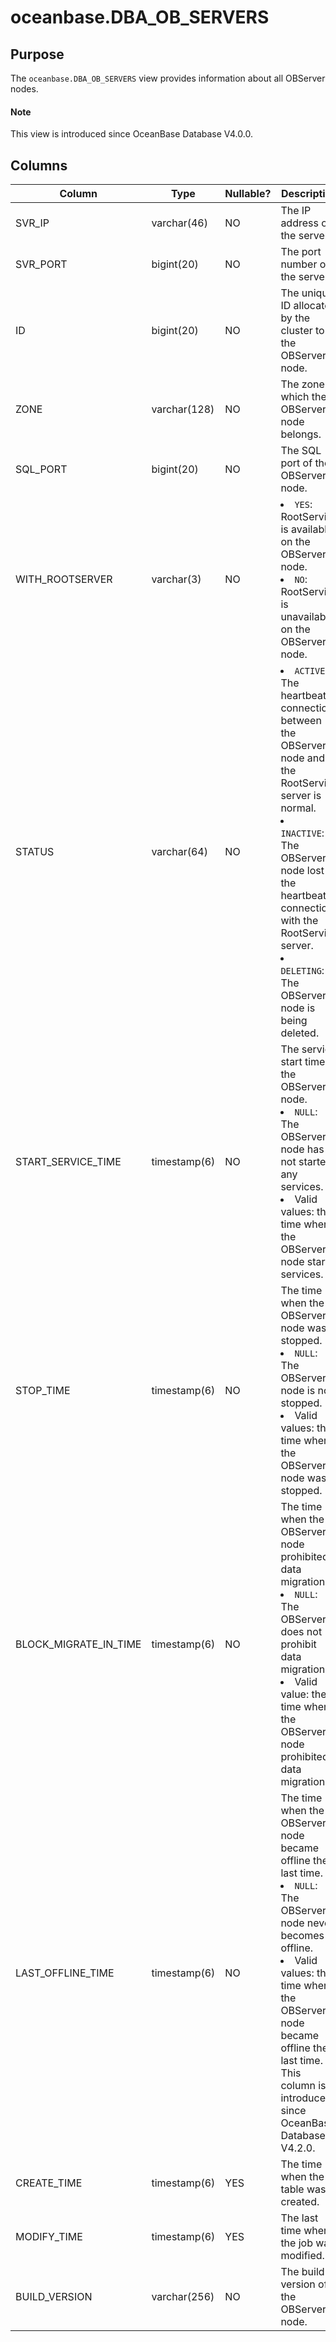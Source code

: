 # oceanbase.DBA_OB_SERVERS

## Purpose

The `oceanbase.DBA_OB_SERVERS` view provides information about all OBServer nodes.

<main id="notice" type='explain'>
  <h4>Note</h4>
  <p>This view is introduced since OceanBase Database V4.0.0. </p>
</main>

## Columns

| Column | Type | Nullable? | Description |
|-----------------------|--------------|------------|----------------------------------------------------------------------------|
| SVR_IP | varchar(46) | NO | The IP address of the server. |
| SVR_PORT | bigint(20) | NO | The port number of the server. |
| ID | bigint(20) | NO | The unique ID allocated by the cluster to the OBServer node. |
| ZONE | varchar(128) | NO | The zone to which the OBServer node belongs. |
| SQL_PORT | bigint(20) | NO | The SQL port of the OBServer node. |
| WITH_ROOTSERVER | varchar(3) | NO | <li> `YES`: RootService is available on the OBServer node.   <li> `NO`: RootService is unavailable on the OBServer node. |
| STATUS | varchar(64) | NO | <li> `ACTIVE`: The heartbeat connection between the OBServer node and the RootService server is normal.   <li> `INACTIVE`: The OBServer node lost the heartbeat connection with the RootService server.   <li> `DELETING`: The OBServer node is being deleted. |
| START_SERVICE_TIME | timestamp(6) | NO | The service start time of the OBServer node. <li> `NULL`: The OBServer node has not started any services.   <li> Valid values: the time when the OBServer node starts services. |
| STOP_TIME | timestamp(6) | NO | The time when the OBServer node was stopped. <li> `NULL`: The OBServer node is not stopped.   <li> Valid values: the time when the OBServer node was stopped. |
| BLOCK_MIGRATE_IN_TIME | timestamp(6) | NO | The time when the OBServer node prohibited data migration. <li> `NULL`: The OBServer does not prohibit data migration.   <li> Valid value: the time when the OBServer node prohibited data migration. |
| LAST_OFFLINE_TIME | timestamp(6) | NO | The time when the OBServer node became offline the last time. <li> `NULL`: The OBServer node never becomes offline.   <li> Valid values: the time when the OBServer node became offline the last time. <br>This column is introduced since OceanBase Database V4.2.0. |
| CREATE_TIME | timestamp(6) | YES | The time when the table was created. |
| MODIFY_TIME | timestamp(6) | YES | The last time when the job was modified. |
| BUILD_VERSION | varchar(256) | NO | The build version of the OBServer node. |
